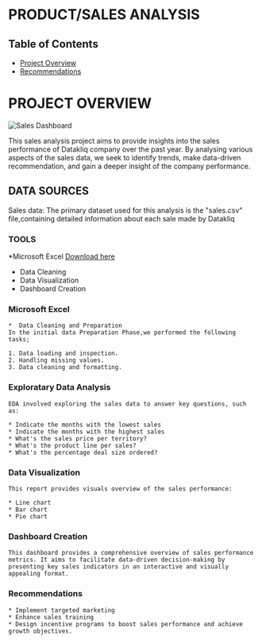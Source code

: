 # PRODUCT/SALES ANALYSIS

## Table of Contents 

- [Project Overview](#project-overview)
- [Recommendations](#recommendations)

# PROJECT OVERVIEW
![Sales Dashboard](https://github.com/Yettybenny/Yettybenny/assets/145848340/999d94e8-ea3b-4141-a926-137c7609d1a4)

This sales analysis project aims to provide insights into the sales performance of Datakliq company over the past year. By analysing various aspects of the sales data, we seek to identify trends, make data-driven recommendation, and gain a deeper insight of the company performance.

## DATA SOURCES 

Sales data: The primary dataset used for this analysis is the "sales.csv" file,containing detailed information about each sale made by Datakliq

### TOOLS

*Microsoft Excel [Download here](https://microsoft.com)
  - Data Cleaning
  - Data Visualization
  - Dashboard Creation


### Microsoft Excel
    *  Data Cleaning and Preparation
    In the initial data Preparation Phase,we performed the following tasks;

    1. Data loading and inspection.
    2. Handling missing values.
    3. Data cleaning and formatting.

### Exploratary Data Analysis

    EDA involved exploring the sales data to answer key questions, such as:
    
    * Indicate the months with the lowest sales
    * Indicate the months with the highest sales
    * What's the sales price per territory?
    * What's the product line per sales?
    * What's the percentage deal size ordered?


### Data Visualization
    This report provides visuals overview of the sales performance:

    * Line chart
    * Bar chart
    * Pie chart


### Dashboard Creation

    This dashboard provides a comprehensive overview of sales performance metrics. It aims to facilitate data-driven decision-making by presenting key sales indicators in an interactive and visually appealing format.

### Recommendations

    * Implement targeted marketing
    * Enhance sales training
    * Design incentive programs to boost sales performance and achieve growth objectives.





    
    


